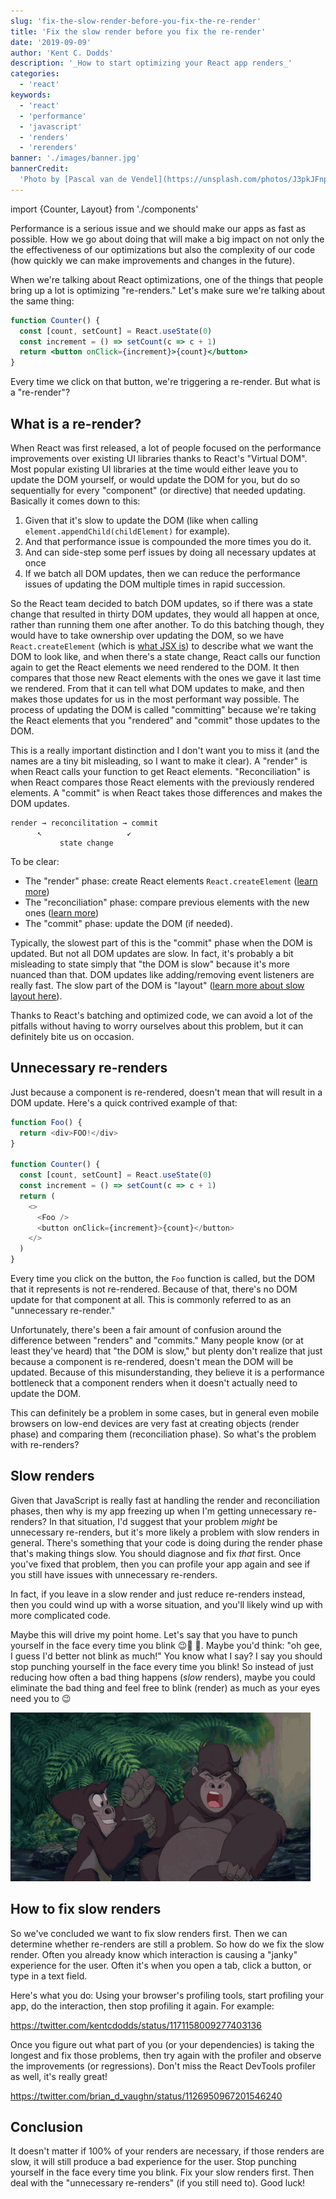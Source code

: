 ```yaml
---
slug: 'fix-the-slow-render-before-you-fix-the-re-render'
title: 'Fix the slow render before you fix the re-render'
date: '2019-09-09'
author: 'Kent C. Dodds'
description: '_How to start optimizing your React app renders_'
categories:
  - 'react'
keywords:
  - 'react'
  - 'performance'
  - 'javascript'
  - 'renders'
  - 'rerenders'
banner: './images/banner.jpg'
bannerCredit:
  'Photo by [Pascal van de Vendel](https://unsplash.com/photos/J3pkJFnpDkM)'
---
```


import {Counter, Layout} from './components'

Performance is a serious issue and we should make our apps as fast as possible.
How we go about doing that will make a big impact on not only the the
effectiveness of our optimizations but also the complexity of our code (how
quickly we can make improvements and changes in the future).

When we're talking about React optimizations, one of the things that people
bring up a lot is optimizing "re-renders." Let's make sure we're talking about
the same thing:

```jsx
function Counter() {
  const [count, setCount] = React.useState(0)
  const increment = () => setCount(c => c + 1)
  return <button onClick={increment}>{count}</button>
}
```

<Layout>
  <Counter />
</Layout>

Every time we click on that button, we're triggering a re-render. But what is a
"re-render"?

## What is a re-render?

When React was first released, a lot of people focused on the performance
improvements over existing UI libraries thanks to React's "Virtual DOM". Most
popular existing UI libraries at the time would either leave you to update the
DOM yourself, or would update the DOM for you, but do so sequentially for every
"component" (or directive) that needed updating. Basically it comes down to
this:

1. Given that it's slow to update the DOM (like when calling
   `element.appendChild(childElement)` for example).
2. And that performance issue is compounded the more times you do it.
3. And can side-step some perf issues by doing all necessary updates at once
4. If we batch all DOM updates, then we can reduce the performance issues of
   updating the DOM multiple times in rapid succession.

So the React team decided to batch DOM updates, so if there was a state change
that resulted in thirty DOM updates, they would all happen at once, rather than
running them one after another. To do this batching though, they would have to
take ownership over updating the DOM, so we have `React.createElement` (which is
[what JSX is](/blog/what-is-jsx)) to describe what we want the DOM to look like,
and when there's a state change, React calls our function again to get the React
elements we need rendered to the DOM. It then compares that those new React
elements with the ones we gave it last time we rendered. From that it can tell
what DOM updates to make, and then makes those updates for us in the most
performant way possible. The process of updating the DOM is called "committing"
because we're taking the React elements that you "rendered" and "commit" those
updates to the DOM.

This is a really important distinction and I don't want you to miss it (and the
names are a tiny bit misleading, so I want to make it clear). A "render" is when
React calls your function to get React elements. "Reconciliation" is when React
compares those React elements with the previously rendered elements. A "commit"
is when React takes those differences and makes the DOM updates.

```
render → reconcilitation → commit
      ↖                   ↙
           state change
```

To be clear:

- The "render" phase: create React elements `React.createElement`
  ([learn more](/blog/what-is-jsx))
- The "reconciliation" phase: compare previous elements with the new ones
  ([learn more](https://reactjs.org/docs/reconciliation.html))
- The "commit" phase: update the DOM (if needed).

Typically, the slowest part of this is the "commit" phase when the DOM is
updated. But not all DOM updates are slow. In fact, it's probably a bit
misleading to state simply that "the DOM is slow" because it's more nuanced than
that. DOM updates like adding/removing event listeners are really fast. The slow
part of the DOM is "layout"
([learn more about slow layout here](https://www.youtube.com/watch?v=3bc71-xzoWA)).

Thanks to React's batching and optimized code, we can avoid a lot of the
pitfalls without having to worry ourselves about this problem, but it can
definitely bite us on occasion.

## Unnecessary re-renders

Just because a component is re-rendered, doesn't mean that will result in a DOM
update. Here's a quick contrived example of that:

```javascript
function Foo() {
  return <div>FOO!</div>
}

function Counter() {
  const [count, setCount] = React.useState(0)
  const increment = () => setCount(c => c + 1)
  return (
    <>
      <Foo />
      <button onClick={increment}>{count}</button>
    </>
  )
}
```

Every time you click on the button, the `Foo` function is called, but the DOM
that it represents is not re-rendered. Because of that, there's no DOM update
for that component at all. This is commonly referred to as an "unnecessary
re-render."

Unfortunately, there's been a fair amount of confusion around the difference
between "renders" and "commits." Many people know (or at least they've heard)
that "the DOM is slow," but plenty don't realize that just because a component
is re-rendered, doesn't mean the DOM will be updated. Because of this
misunderstanding, they believe it is a performance bottleneck that a component
renders when it doesn't actually need to update the DOM.

This can definitely be a problem in some cases, but in general even mobile
browsers on low-end devices are very fast at creating objects (render phase) and
comparing them (reconciliation phase). So what's the problem with re-renders?

## Slow renders

Given that JavaScript is really fast at handling the render and reconciliation
phases, then why is my app freezing up when I'm getting unnecessary re-renders?
In that situation, I'd suggest that your problem _might_ be unnecessary
re-renders, but it's more likely a problem with slow renders in general. There's
something that your code is doing during the render phase that's making things
slow. You should diagnose and fix _that_ first. Once you've fixed that problem,
then you can profile your app again and see if you still have issues with
unnecessary re-renders.

In fact, if you leave in a slow render and just reduce re-renders instead, then
you could wind up with a worse situation, and you'll likely wind up with more
complicated code.

Maybe this will drive my point home. Let's say that you have to punch yourself
in the face every time you blink 😉🤛 🥴. Maybe you'd think: "oh gee, I guess
I'd better not blink as much!" You know what I say? I say you should stop
punching yourself in the face every time you blink! So instead of just reducing
how often a bad thing happens (_slow_ renders), maybe you could eliminate the
bad thing and feel free to blink (render) as much as your eyes need you to 😉

![stop hitting yourself](./images/stop-hitting-yourself.gif)

## How to fix slow renders

So we've concluded we want to fix slow renders first. Then we can determine
whether re-renders are still a problem. So how do we fix the slow render. Often
you already know which interaction is causing a "janky" experience for the user.
Often it's when you open a tab, click a button, or type in a text field.

Here's what you do: Using your browser's profiling tools, start profiling your
app, do the interaction, then stop profiling it again. For example:

https://twitter.com/kentcdodds/status/1171158009277403136

Once you figure out what part of you (or your dependencies) is taking the
longest and fix those problems, then try again with the profiler and observe the
improvements (or regressions). Don't miss the React DevTools profiler as well,
it's really great!

https://twitter.com/brian_d_vaughn/status/1126950967201546240

## Conclusion

It doesn't matter if 100% of your renders are necessary, if those renders are
slow, it will still produce a bad experience for the user. Stop punching
yourself in the face every time you blink. Fix your slow renders first. Then
deal with the "unnecessary re-renders" (if you still need to). Good luck!
